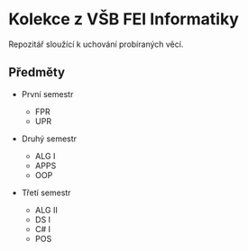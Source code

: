 # Kolekce z VŠB FEI Informatiky

Repozitář sloužící k uchování probíraných věcí.

## Předměty

- První semestr
    - FPR
    - UPR

- Druhý semestr
    - ALG I
    - APPS
    - OOP

- Třetí semestr
    - ALG II
    - DS I
    - C# I
    - POS
